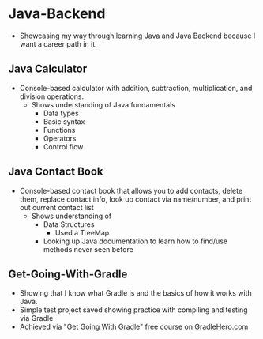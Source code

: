 # Java-Backend

- Showcasing my way through learning Java and Java Backend because I want a career path in it.

## Java Calculator

- Console-based calculator with addition, subtraction, multiplication, and division operations.
    - Shows understanding of Java fundamentals 
        - Data types
        - Basic syntax
        - Functions
        - Operators
        - Control flow

## Java Contact Book

- Console-based contact book that allows you to add contacts, delete them, replace contact info, look up contact via name/number, and print out current contact list
    - Shows understanding of
        - Data Structures
            - Used a TreeMap
        - Looking up Java documentation to learn how to find/use methods never seen before

## Get-Going-With-Gradle

- Showing that I know what Gradle is and the basics of how it works with Java.
- Simple test project saved showing practice with compiling and testing via Gradle
- Achieved via "Get Going With Gradle" free course on <a href="gradlehero.com" target="_blank"> GradleHero.com </a>